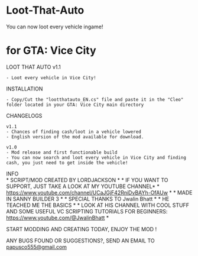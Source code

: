 # Loot-That-Auto
You can now loot every vehicle ingame!

# for GTA: Vice City 
LOOT THAT AUTO v1.1
	
	- Loot every vehicle in Vice City!
	
INSTALLATION

	- Copy/Cut the "lootthatauto_EN.cs" file and paste it in the "Cleo" folder located in your GTA: Vice City main directory
	
CHANGELOGS

	v1.1
	- Chances of finding cash/loot in a vehicle lowered
	- English version of the mod available for download.
	
	v1.0
	- Mod release and first functionable build
	- You can now search and loot every vehicle in Vice City and finding cash, you just need to get inside the vehicle!
INFO	
	* SCRIPT/MOD CREATED BY LORDJACKSON *
	* IF YOU WANT TO SUPPORT, JUST TAKE A LOOK AT MY YOUTUBE CHANNEL*
	* https://www.youtube.com/channel/UCaJGjF42RniDvBAYh-OfAUw * 
	* MADE IN SANNY BUILDER 3 *
	* SPECIAL THANKS TO Jwalin Bhatt *
	* HE TEACHED ME THE BASICS *
	* LOOK AT HIS CHANNEL WITH COOL STUFF AND SOME USEFUL VC SCRIPTING TUTORIALS FOR BEGINNERS: https://www.youtube.com/@JwalinBhatt *


START MODDING AND CREATING TODAY, ENJOY THE MOD !

ANY BUGS FOUND OR SUGGESTIONS?, SEND AN EMAIL TO papusco555@gmail.com
